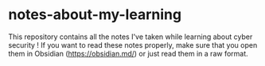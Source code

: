 # notes-about-my-learning
This repository contains all the notes I've taken while learning about cyber security !
If you want to read these notes properly, make sure that you open them in Obsidian (https://obsidian.md/) or just read them in a raw format.

